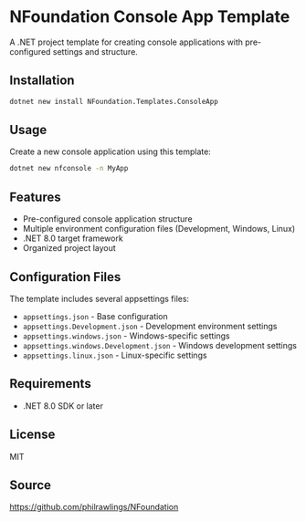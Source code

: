 # NFoundation Console App Template

A .NET project template for creating console applications with pre-configured settings and structure.

## Installation

```bash
dotnet new install NFoundation.Templates.ConsoleApp
```

## Usage

Create a new console application using this template:

```bash
dotnet new nfconsole -n MyApp
```

## Features

- Pre-configured console application structure
- Multiple environment configuration files (Development, Windows, Linux)
- .NET 8.0 target framework
- Organized project layout

## Configuration Files

The template includes several appsettings files:
- `appsettings.json` - Base configuration
- `appsettings.Development.json` - Development environment settings
- `appsettings.windows.json` - Windows-specific settings
- `appsettings.windows.Development.json` - Windows development settings
- `appsettings.linux.json` - Linux-specific settings

## Requirements

- .NET 8.0 SDK or later

## License

MIT

## Source

https://github.com/philrawlings/NFoundation